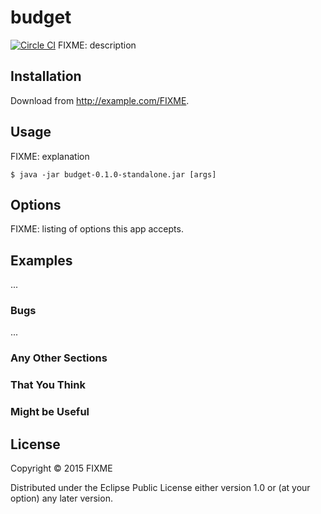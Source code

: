 # budget

[![Circle CI](https://circleci.com/gh/eponai/budget.svg?style=svg&circle-token=2a5932170afcb7e4664b0bae51176e11937b9e35)](https://circleci.com/gh/eponai/budget)
FIXME: description

## Installation

Download from http://example.com/FIXME.

## Usage

FIXME: explanation

    $ java -jar budget-0.1.0-standalone.jar [args]

## Options

FIXME: listing of options this app accepts.

## Examples

...

### Bugs

...

### Any Other Sections
### That You Think
### Might be Useful

## License

Copyright © 2015 FIXME

Distributed under the Eclipse Public License either version 1.0 or (at
your option) any later version.
